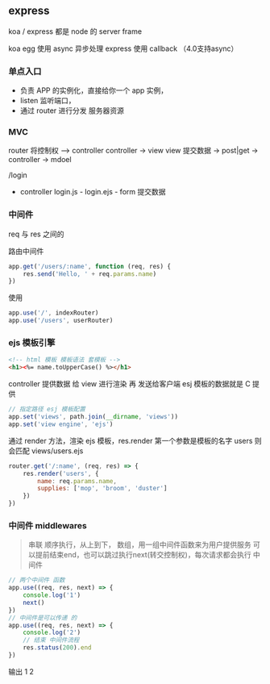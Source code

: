 ## express
koa / express 都是 node 的 server frame

koa egg 使用 async 异步处理
express 使用 callback （4.0支持async）

### 单点入口
- 负责 APP 的实例化，直接给你一个 app 实例，
- listen 监听端口，
- 通过 router 进行分发 服务器资源

### MVC
router 将控制权 --> controller
controller -> view
view 提交数据 -> post|get -> controller -> mdoel

/login
 - controller login.js
               - login.ejs
               - form 提交数据



### 中间件
req 与 res 之间的

路由中间件
```js
app.get('/users/:name', function (req, res) {
    res.send('Hello, ' + req.params.name)
})
```
使用
```js
app.use('/', indexRouter)
app.use('/users', userRouter)
```

### ejs 模板引擎
```html
<!-- html 模板 模板语法 套模板 -->
<h1><%= name.toUpperCase() %></h1>
```
controller 提供数据 给 view 进行渲染 再 发送给客户端
esj 模板的数据就是 C 提供

```js
// 指定路径 esj 模板配置
app.set('views', path.join(__dirname, 'views'))
app.set('view engine', 'ejs')
```

通过 render 方法，渲染 ejs 模板，res.render 第一个参数是模板的名字
 users 则会匹配 views/users.ejs
```js
router.get('/:name', (req, res) => {
    res.render('users', {
        name: req.params.name,
        supplies: ['mop', 'broom', 'duster']
    })
})
```

### 中间件 middlewares
> 串联 顺序执行，从上到下，
> 数组，用一组中间件函数来为用户提供服务
> 可以提前结束end，也可以跳过执行next(转交控制权)，每次请求都会执行 中间件
```js
// 两个中间件 函数
app.use((req, res, next) => {
    console.log('1')
    next()
})
// 中间件是可以传递 的
app.use((req, res, next) => {
    console.log('2')
    // 结束 中间件流程
    res.status(200).end
})
```
输出 1 2
